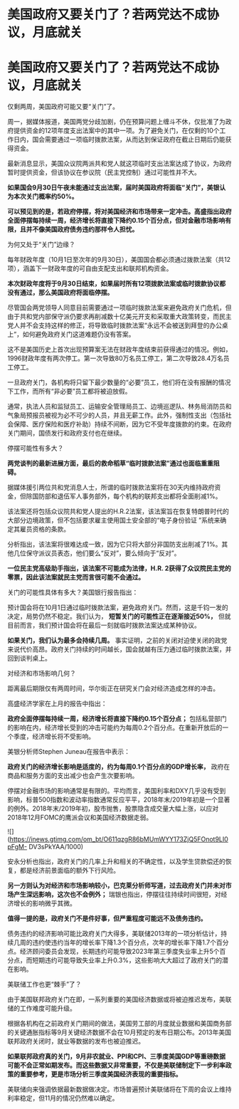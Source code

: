 # 美国政府又要关门了？若两党达不成协议，月底就关

# 美国政府又要关门了？若两党达不成协议，月底就关

仅剩两周，美国政府可能又要“关门”了。

周一，据媒体报道，美国两党分歧加剧，仍在预算问题上缠斗不休，仅批准了为政府提供资金的12项年度支出法案中的其中一项。为了避免关门，在仅剩的10个工作日内，国会需要通过一项临时拨款法案，从而达到保证政府在截止日期后仍能获得资金。

最新消息显示，美国众议院两派共和党人就这项临时支出法案达成了协议，为政府暂时提供资金，但该协议在参议院（民主党控制）通过可能性并不大。

**如果国会9月30日午夜未能通过支出法案，届时美国政府将面临“关门”，美银认为本次关门概率约50%。**

**可以预见到的是，若政府停摆，将对美国经济和市场带来一定冲击。高盛指出政府全面停摆每持续一周，经济增长将直接下降约0.15个百分点，但对金融市场影响有限，且并不像美国政府债务违约那样令人担忧。**

为何又处于“关门”边缘？

每年财政年度（10月1日至次年的9月30日），美国国会都必须通过拨款法案（共12项），涵盖下一财政年度的可自由支配支出和联邦机构资金。

**本次财政年度将于9月30日结束，如果届时所有12项拨款法案或临时拨款协议都没有通过，那么美国政府将面临停摆。**

尽管国会两党领导人同意目前需要通过一项临时拨款法案来避免政府关门危机，但由于共和党内部保守派仍要求再削减数十亿美元开支和采取重大政策转变，而民主党人并不会支持这样的修正，将导致临时拨款法案“永远不会被送到拜登的办公桌上”，如何避免政府关门这道难题仍没有答案。

这不是美国历史上首次出现预算案无法在财政年度结束前获得通过的情况。例如，1996财政年度有两次停工。第一次导致80万名员工停工，第二次导致28.4万名员工停工。

一旦政府关门，各机构将只留下最少数量的“必要”员工，他们将在没有报酬的情况下工作，而所有“非必要”员工都将被迫放假。

通常，执法人员和监狱员工、运输安全管理局员工、边境巡逻队、林务局消防员和气象局预报员被视为必不可少的人员，并且无薪工作。此外，强制性支出（包括社会保障、医疗保险和医疗补助）持续不间断，因为它不受年度拨款的约束。在政府关门期间，国债发行和政府支付也在继续。

停摆可能性有多大？

**两党谈判的最新进展方面，最后的救命稻草“临时拨款法案”通过也面临重重阻碍。**

据媒体援引两位共和党消息人士，所谓的临时拨款法案将在30天内维持政府资金，但除国防部和退伍军人事务部外，每个机构的联邦支出都将全面削减1%。

该法案还将包括众议院共和党人提出的H.R.2法案，该法案旨在恢复特朗普时代的大部分边境政策，但不包括要求雇主使用国土安全部的“电子身份验证
”系统来确定其雇员资格的条款。

分析指出，该法案将很难达成一致，因为它只将大部分非国防支出削减了1%。其他几位保守派议员表态，他们要么“反对”，要么倾向于“反对”。

**一位民主党高级助手指出，该法案不可能成为法律，H.R. 2获得了众议院民主党的零票，因此该法案就民主党而言很可能不会通过。**

关门的可能性具体有多大？美国银行报告指出：

预计国会将在10月1日通过临时拨款法案，避免政府关门。然而，这是千钧一发的决定，局势仍然不稳定。我们认为， **短暂关门的可能性正在逐渐接近50%，**
但就目前而言，我们预计国会将在最后一刻就临时拨款法案达成某种协议。

**如果关门，我们认为最多会持续几周。**
事实证明，之前的关闭对迫使关闭的政党来说代价高昂。政府关门持续的时间越长，国会就越有压力通过临时拨款法案，并回到谈判桌上。

对经济和市场影响几何？

距离最后期限仅有两周时间，华尔街正在研究关门会对经济造成怎样的冲击。

高盛经济学家在上月的报告中指出：

**政府全面停摆每持续一周，经济增长将直接下降约0.15个百分点；**
包括私营部门的影响在内，经济增长受到的冲击可能约为每周0.2个百分点。在重新开放后的一个季度，经济增长将不受影响。

美银分析师Stephen Juneau在报告中表示：

**政府关门的经济增长影响是适度的，约为每周0.1个百分点的GDP增长率，** 政府在商品和服务方面的支出减少也会产生次要影响。

停摆对金融市场的影响通常是有限的。平均而言，美国利率和DXY几乎没有受到影响，标普500指数和波动率指数通常反应平平，2018年末/2019年初是一个显著的例外。2018年末/2019年初，股市抛售，股票隐含成交量大幅上涨，以应对2018年12月FOMC的鹰派会议和美国经济数据走弱。

![](https://inews.gtimg.com/om_bt/O611qzgR86bMUmWYY173ZjQ5FOnot9LI0pFgM-
DV3sPkYAA/1000)

安永分析也指出，政府关门的几率上升和相关的不确定性，以及学生贷款偿还的恢复，都是经济前景面临的额外下行风险。

**另一方则认为对经济和市场影响较小，巴克莱分析师写道，过去政府关门并未对市场产生深远影响，这次也不会例外；**
瑞银也指出，停摆往往持续时间很短，对经济增长的影响微乎其微。

**值得一提的是，政府关门不是件好事，但严重程度可能远不及债务违约。**

债务违约的经济影响可能比政府关门大得多，美联储2013年的一项分析估计，持续几周的违约使违约当年的增长率下降1.3个百分点，次年的增长率下降1.7个百分点。经济顾问委员会发现，长期违约可能导致2023年第三季度失业率上升5个百分点，而短期违约可能导致失业率上升0.3%，这些影响大大超过了政府关门的潜在影响。

美联储工作也更“棘手”了？

由于美国联邦政府关门在即，一系列重要的美国经济数据或将被迫推迟发布，美联储的工作难度可能升级。

根据各机构在之前政府关门期间的做法，美国劳工部的月度就业数据和美国商务部的关键通胀指标等9月关键经济数据不会在10月预定的发布日期公布。2013年美国联邦政府关闭时，就业等数据的发布也被迫推迟。

**如果联邦政府真的关门，9月非农就业、PPI和CPI、三季度美国GDP等重磅数据可能不会正常如期发布。而这些数据又非常重要，不仅是美联储制定下一步利率政策的重要参考，更是市场分析三季度美国经济表现的重要指标。**

美联储向来强调依据最新数据做决定。市场普遍预计美联储将在下周的会议上维持利率稳定，但11月的情况仍然难以确定。


